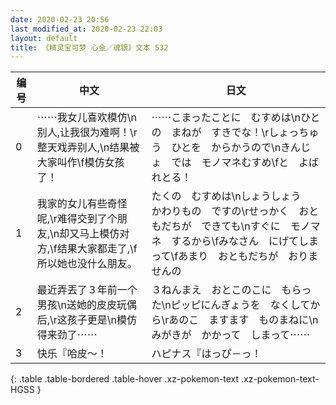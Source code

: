 ```yaml
---
date: 2020-02-23 20:56
last_modified_at: 2020-02-23 22:03
layout: default
title: 《精灵宝可梦 心金／魂银》文本 532
---
```

| 编号 | 中文 | 日文 |
| ---- | ---- | ---- |
| 0 | ⋯⋯我女儿喜欢模仿\n别人,让我很为难啊！\r整天戏弄别人,\n结果被大家叫作\f模仿女孩了！ | ⋯⋯こまったことに　むすめは\nひとの　まねが　すきでな！\rしょっちゅう　ひとを　からかうので\nきんじょ　では　モノマネむすめ\fと　よばれとる！ |
| 1 | 我家的女儿有些奇怪呢,\r难得交到了个朋友,\n却又马上模仿对方,\f结果大家都走了,\f所以她也没什么朋友。 | たくの　むすめは\nしょうしょう　かわりもの　ですの\rせっかく　おともだちが　できても\nすぐに　モノマネ　するから\fみなさん　にげてしまって\fあまり　おともだちが　おりませんの |
| 2 | 最近弄丟了３年前一个男孩\n送她的皮皮玩偶后,\r这孩子更是\n模仿得来劲了⋯⋯ | ３ねんまえ　おとこのこに　もらった\nピッピにんぎょうを　なくしてから\rあのこ　ますます　ものまねに\nみがきが　かかって　しまって⋯⋯ |
| 3 | 快乐『哈皮～！ | ハピナス『はっぴ－っ！ |
{: .table .table-bordered .table-hover .xz-pokemon-text .xz-pokemon-text-HGSS }